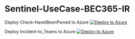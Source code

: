 # Sentinel-UseCase-BEC365-IR

Deploy Check-HaveIBeenPwned to Azure
[![Deploy to Azure](https://aka.ms/deploytoazurebutton)](https://portal.azure.com/#create/Microsoft.Template/uri/https%3A%2F%2Fraw.githubusercontent.com%2FDATCResearch%2FSentinel-UseCase-BEC365-IR%2Fmain%2FLogic-Apps%2FDATC_Check-HaveIBeenPwned.json)

Deploy Incident-to_Teams to Azure
[![Deploy to Azure](https://aka.ms/deploytoazurebutton)](https://portal.azure.com/#create/Microsoft.Template/uri/https%3A%2F%2Fraw.githubusercontent.com%2FDATCResearch%2FSentinel-UseCase-BEC365-IR%2Fmain%2FLogic-Apps%2FIncidents-to-Teams.json)
